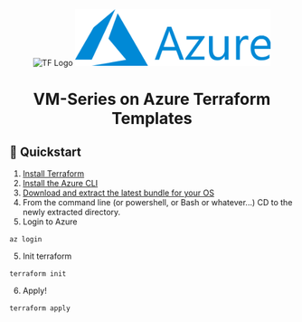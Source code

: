 <div align="center">
    <img src="https://www.terraform.io/assets/images/og-image-8b3e4f7d.png" alt="TF Logo" height="100px">
    <img src="https://raw.githubusercontent.com/adambaumeister/azure-vmseries-terraform/master/images/azure.png" alt="Azure Logo" height="100px">
</div>

# <div align="center">VM-Series on Azure Terraform Templates</div>

## :rabbit2: Quickstart  
1. [Install Terraform](https://www.terraform.io/downloads.html)
2. [Install the Azure CLI](https://docs.microsoft.com/en-us/cli/azure/install-azure-cli?view=azure-cli-latest)
3. [Download and extract the latest bundle for your OS](https://github.com/adambaumeister/azure-vmseries-terraform/releases/latest)
4. From the command line (or powershell, or Bash or whatever...) CD to the newly extracted directory.
5. Login to Azure
```
az login
```
5. Init terraform
```
terraform init
```
6. Apply!
```
terraform apply
```